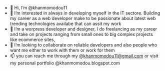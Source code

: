 - 👋 Hi, I’m @khanmomodou11
- 👀 I’m interested in always in developing myself in the IT sectore. Building my career as a web developer make to be passionate about latest web trending technologies availabe that can assit my work
- 🌱 I’m a worpress developer and designer, I do freelancing as my career and take on projects ranging from small ones to big complex projects like ecommerce sites, 
- 💞️ I’m looking to collaborate on reliable developers and also people who want me either to work with them or work for them
- 📫 you can reach me through my @khanmomodou11@gmail.com or visit my personal portfolio @khanmomodou.blogspot.com

<!---
khanmomodou11/khanmomodou11 is a ✨ special ✨ repository because its `README.md` (this file) appears on your GitHub profile.
You can click the Preview link to take a look at your changes.
--->
